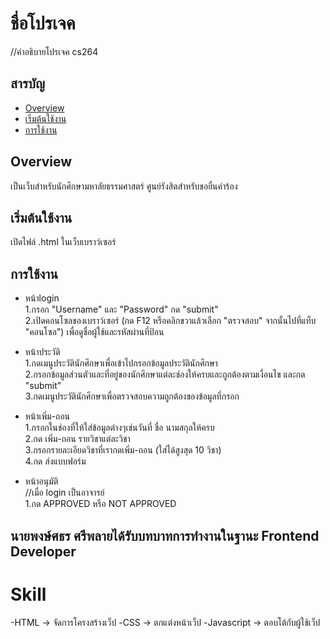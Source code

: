 # ชื่อโปรเจค
//คำอธิบายโปรเจค cs264

## สารบัญ
- [Overview](#Overview)
- [เริ่มต้นใช้งาน](#เริ่มต้นใช้งาน)
- [การใช้งาน](#การใช้งาน)

## Overview
เป็นเว็บสำหรับนักศึกษามหาลัยธรรมศาสตร์ ศูนย์รังสิตสำหรับขอยื่นคำร้อง

## เริ่มต้นใช้งาน
เปิดไฟล์ .html ในเว็บเบราว์เซอร์

## การใช้งาน
- หน้าlogin <br>
  1.กรอก "Username" และ "Password" กด "submit" <br>
  2.เปิดคอนโซลของเบราว์เซอร์ (กด F12 หรือคลิกขวาแล้วเลือก "ตรวจสอบ" จากนั้นไปที่แท็บ "คอนโซล") เพื่อดูชื่อผู้ใช้และรหัสผ่านที่ป้อน
  
- หน้าประวัติ <br>
  1.กดเมนูประวัตินักศึกษาเพื่อเข้าไปกรอกข้อมูลประวัตินักศึกษา <br>
  2.กรอกข้อมูลส่วนตัวและที่อยู่ของนักศึกษาแต่ละช่องให้ครบและถูกต้องตามเงื่อนไข และกด "submit" <br>
  3.กดเมนูประวัตินักศึกษาเพื่อตรวจสอบความถูกต้องของข้อมูลที่กรอก 

- หน้าเพิ่ม-ถอน <br>
    1.กรอกในช่องที่ให้ใส่ข้อมูลต่างๆเช่นวันที่ ชื่อ นามสกุลให้ครบ <br>
    2.กด เพิ่ม-ถอน รายวิชาแต่ละวิชา <br>
    3.กรอกรายละเอียดวิชาที่เรากดเพิ่ม-ถอน (ใส่ได้สูงสุด 10 วิชา) <br>
    4.กด ส่งแบบฟอร์ม

- หน้าอนุมัติ <br>
//เมื่อ login เป็นอาจารย์ <br>
   1.กด APPROVED หรือ NOT APPROVED

## นายพงษ์ศธร ศรีพลายได้รับบทบาทการทำงานในฐานะ Frontend Developer
# Skill
  -HTML        -> จัดการโครงสร้างเว็ป
  -CSS         -> ตกแต่งหน้าเว็ป
  -Javascript  -> ตอบโต้กับผู้ใช้เว็ป







